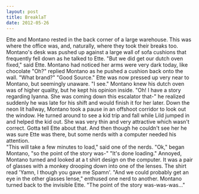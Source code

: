 ```yaml
---
layout: post
title: BreaklaT
date: 2012-05-26
---
```

Ette and Montano rested in the back corner of a large warehouse. This was
      where the office was, and, naturally, where they took their breaks too. Montano's desk was
      pushed up against a large wall of sofa cushions that frequently fell down as he talked to
      Ette.    "But we did get our dutch oven fixed," said Ette. Montano had
      noticed her arms were very dark today, like chocolate    "Oh?" replied
      Montano as he pushed a cushion back onto the wall. "What brand?"    "Good
      Source." Ette was now pressed up very near to Montano, but seemingly unaware.    "I see." Montano knew his dutch oven was of higher quality, but he kept his
      opinion inside. "Oh! I have a story regarding Iyanna. She was coming down this escalator
      that-" he realized suddenly he was late for his shift and would finish it for her later.    Down the neon lit hallway, Montano took a pause in an offshoot corridor to
      look out the window. He turned around to see a kid trip and fall while Lild jumped in and
      helped the kid out. She was very thin and very attractive which wasn't correct.   Gotta
      tell Ette about that.      And then though he couldn't see her he
      was sure Ette was there, but some nerds with a computer needed his attention.  
            "This will take a few minutes to load," said one of the
      nerds.    "Ok," began Montano, "so the point of the story was-"    "It's done loading." Annoyed, Montano turned and looked at a t shirt design
      on the computer. It was a pair of glasses with a monkey drooping down into one of the lenses.
      The shirt read 'Yamn, I though you gave me Spamn'. "And we could probably get an eye in the
      other glasses lense," enthused one nerd to another. Montano turned back to the invisible
      Ette.    "The point of the story was-was-was..."    